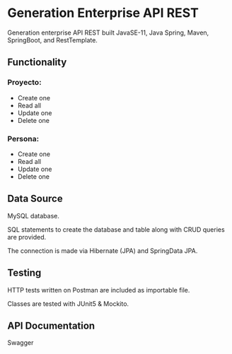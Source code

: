 # Generation Enterprise API REST
Generation enterprise API REST built JavaSE-11, Java Spring, Maven, SpringBoot, and RestTemplate.
## Functionality
### Proyecto:
- Create one
- Read all
- Update one
- Delete one
### Persona:
- Create one
- Read all
- Update one
- Delete one
## Data Source
MySQL database.

SQL statements to create the database and table along with CRUD queries are provided.

The connection is made via Hibernate (JPA) and SpringData JPA.
## Testing
HTTP tests written on Postman are included as importable file.

Classes are tested with JUnit5 & Mockito.
## API Documentation
Swagger